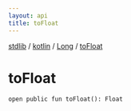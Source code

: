 ```yaml
---
layout: api
title: toFloat
---
```

[stdlib](../../index.html) / [kotlin](../index.html) / [Long](index.html) / [toFloat](toFloat.html)

# toFloat

```
open public fun toFloat(): Float
```
